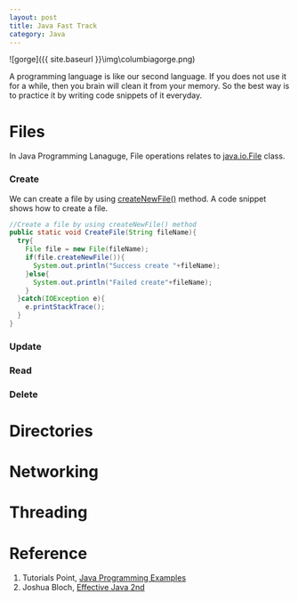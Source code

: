 ```yaml
---
layout: post
title: Java Fast Track
category: Java
---
```

![gorge]({{ site.baseurl }}\img\columbiagorge.png)

A programming language is like our second language. If you does not use it for
a while, then you brain will clean it from your memory. So the best way is to
practice it by writing code snippets of it everyday. <!--description-->

# Files

In Java Programming Lanaguge, File operations relates to [java.io.File](https://docs.oracle.com/javase/7/docs/api/java/io/File.html) class.

### Create

We can create a file by using [createNewFile()](https://docs.oracle.com/javase/7/docs/api/java/io/File.html#createNewFile()) method. A code snippet shows how to create a file.

```java
//Create a file by using createNewFile() method
public static void CreateFile(String fileName){
  try{
    File file = new File(fileName);
    if(file.createNewFile()){
      System.out.println("Success create "+fileName);
    }else{
      System.out.println("Failed create"+fileName);
    }
  }catch(IOException e){
    e.printStackTrace();
  }
}
```

### Update

### Read

### Delete

# Directories

# Networking

# Threading


# Reference
1. Tutorials Point, [Java Programming Examples](https://www.tutorialspoint.com/javaexamples/index.htm)
2. Joshua Bloch, [Effective Java 2nd](https://www.amazon.com/Effective-Java-2nd-Joshua-Bloch/dp/0321356683)
